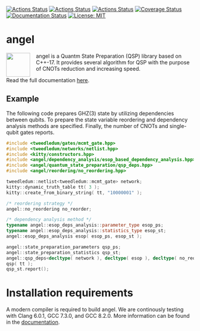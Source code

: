 [![Actions Status](https://github.com/fmozafari/angel/workflows/Linux%20CI/badge.svg)](https://github.com/fmozafari/angel/actions)
[![Actions Status](https://github.com/fmozafari/angel/workflows/MacOS%20CI/badge.svg)](https://github.com/fmozafari/angel/actions)
[![Actions Status](https://github.com/fmozafari/angel/workflows/Windows%20CI/badge.svg)](https://github.com/fmozafari/angel/actions)
[![Coverage Status](https://coveralls.io/repos/github/fmozafari/angel/badge.svg?branch=master)](https://coveralls.io/github/fmozafari/angel?branch=master)
[![Documentation Status](https://readthedocs.org/projects/libangel/badge/?version=latest)](https://libangel.readthedocs.io/en/latest)
[![License: MIT](https://img.shields.io/badge/License-MIT-yellow.svg)](https://opensource.org/licenses/MIT)

# angel
<img src="https://github.com/fmozafari/angel/blob/master/angel.svg" width="64" height="64" align="left" style="margin-right: 12pt" />
angel is a Quantm State Preparation (QSP) library based on C++-17. It provides several algorithm for QSP with the purpose of CNOTs reduction and increasing speed.

Read the full documentation [here](https://libangel.readthedocs.io/en/latest/index.html).

## Example

The following code prepares GHZ(3) state by utilizing dependencies between qubits. To prepare the state variable reordering and dependency analysis methods are specified. Finally, the number of CNOTs and single-qubit gates reports. 

```c++
#include <tweedledum/gates/mcmt_gate.hpp>
#include <tweedledum/networks/netlist.hpp>
#include <kitty/constructors.hpp>
#include <angel/dependency_analysis/esop_based_dependency_analysis.hpp>
#include <angel/quantum_state_preparation/qsp_deps.hpp>
#include <angel/reordering/no_reordering.hpp>

tweedledum::netlist<tweedledum::mcmt_gate> network;
kitty::dynamic_truth_table tt( 3 );
kitty::create_from_binary_string( tt, "10000001" );

/* reordering strategy */
angel::no_reordering no_reorder;

/* dependency analysis method */
typename angel::esop_deps_analysis::parameter_type esop_ps;
typename angel::esop_deps_analysis::statistics_type esop_st;
angel::esop_deps_analysis esop( esop_ps, esop_st );

angel::state_preparation_parameters qsp_ps;
angel::state_preparation_statistics qsp_st;
angel::qsp_deps<decltype( network ), decltype( esop ), decltype( no_reorder )> qsp( network, esop, no_reorder, qsp_ps, qsp_st );
qsp( tt );
qsp_st.report();
```

# Installation requirements
A modern compiler is required to build angel. We are continously testing with Clang 6.0.1, GCC 7.3.0, and GCC 8.2.0. More information can be found in the [documentation](https://libangel.readthedocs.io/en/latest/installation.html).
